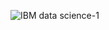 ![IBM data science-1](https://user-images.githubusercontent.com/63021714/155175807-d4ce7be6-ddb5-43db-84c7-2b26b8cbe652.png)
